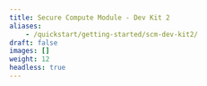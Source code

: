 ```yaml
---
title: Secure Compute Module - Dev Kit 2
aliases:
    - /quickstart/getting-started/scm-dev-kit2/
draft: false
images: []
weight: 12
headless: true
---
```

